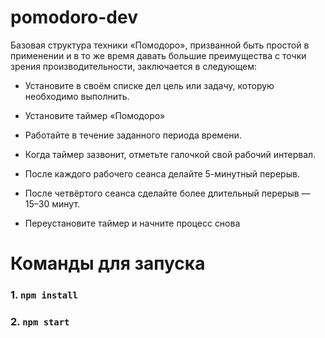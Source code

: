 # pomodoro-dev

Базовая структура техники «Помодоро», призванной быть простой в применении и в то
же время давать большие преимущества с точки зрения производительности,
заключается в следующем:

* Установите в своём списке дел цель или задачу, которую необходимо выполнить.

* Установите таймер «Помодоро»

* Работайте в течение заданного периода времени.

* Когда таймер зазвонит, отметьте галочкой свой рабочий интервал.

* После каждого рабочего сеанса делайте 5-минутный перерыв.

* После четвёртого сеанса сделайте более длительный перерыв — 15–30 минут.

* Переустановите таймер и начните процесс снова

# Команды для запуска

### 1. `npm install`

### 2. `npm start`
